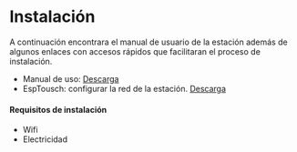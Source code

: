 # Instalación

A continuación encontrara el manual de usuario de la estación además de algunos enlaces con accesos rápidos que facilitaran el proceso de instalación.&#x20;

* Manual de uso: [Descarga](https://static1.squarespace.com/static/5fac474e3c1c873f9efd918b/t/621a629c228b4034adb48c32/1645896351888/MANUA\_EVA\_vertical.pdf)
* EspTousch: configurar la red de la estación. [Descarga](https://play.google.com/store/apps/details?id=com.khoazero123.iot\_esptouch\_demo)

#### Requisitos de instalación&#x20;

* Wifi
* Electricidad

